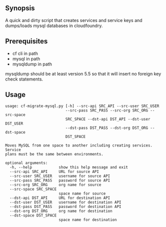 ## Synopsis
A quick and dirty script that creates services and service keys and dumps/loads mysql databases in cloudfoundry.

## Prerequisites

* cf cli in path
* mysql in path
* mysqldump in path

mysqldump should be at least version 5.5 so that it will insert no foreign key check statements.

## Usage
```
usage: cf-migrate-mysql.py [-h] --src-api SRC_API --src-user SRC_USER
                           --src-pass SRC_PASS --src-org SRC_ORG --src-space
                           SRC_SPACE --dst-api DST_API --dst-user DST_USER
                           --dst-pass DST_PASS --dst-org DST_ORG --dst-space
                           DST_SPACE

Moves MySQL from one space to another including creating services. Service
plans must be the same between environments.

optional arguments:
  -h, --help            show this help message and exit
  --src-api SRC_API     URL for source API
  --src-user SRC_USER   username for source API
  --src-pass SRC_PASS   password for source API
  --src-org SRC_ORG     org name for source
  --src-space SRC_SPACE
                        space name for source
  --dst-api DST_API     URL for destination API
  --dst-user DST_USER   username for destination API
  --dst-pass DST_PASS   password for destination API
  --dst-org DST_ORG     org name for destination
  --dst-space DST_SPACE
                        space name for destination
```

